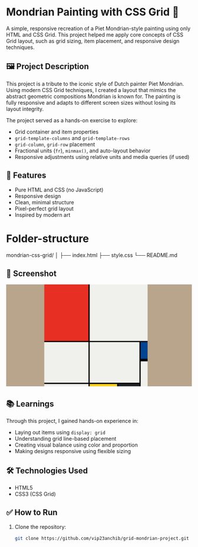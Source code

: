 # Mondrian Painting with CSS Grid 🎨

A simple, responsive recreation of a Piet Mondrian-style painting using only HTML and CSS Grid. This project helped me apply core concepts of CSS Grid layout, such as grid sizing, item placement, and responsive design techniques.

## 🖼️ Project Description

This project is a tribute to the iconic style of Dutch painter Piet Mondrian. Using modern CSS Grid techniques, I created a layout that mimics the abstract geometric compositions Mondrian is known for. The painting is fully responsive and adapts to different screen sizes without losing its layout integrity.

The project served as a hands-on exercise to explore:
- Grid container and item properties
- `grid-template-columns` and `grid-template-rows`
- `grid-column`, `grid-row` placement
- Fractional units (`fr`), `minmax()`, and auto-layout behavior
- Responsive adjustments using relative units and media queries (if used)

## 🚀 Features

- Pure HTML and CSS (no JavaScript)
- Responsive design
- Clean, minimal structure
- Pixel-perfect grid layout
- Inspired by modern art

# Folder-structure 
mondrian-css-grid/
│
├── index.html
├── style.css
└── README.md
## 📸 Screenshot
![alt text](image.png)

## 📚 Learnings

Through this project, I gained hands-on experience in:
- Laying out items using `display: grid`
- Understanding grid line-based placement
- Creating visual balance using color and proportion
- Making designs responsive using flexible sizing

## 🛠️ Technologies Used

- HTML5
- CSS3 (CSS Grid)

## ✅ How to Run

1. Clone the repository:
   ```bash
   git clone https://github.com/vip23anchib/grid-mondrian-project.git


